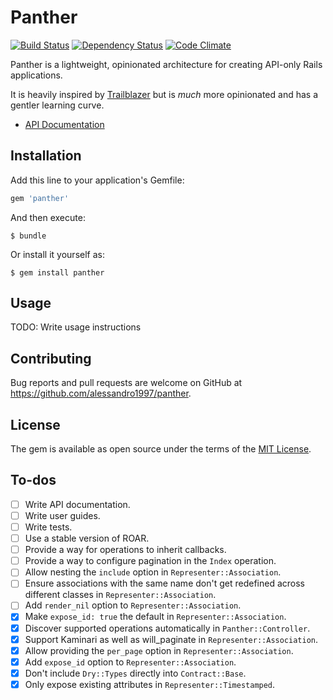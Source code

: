 # Panther

[![Build Status](https://img.shields.io/travis/alessandro1997/panther.svg?maxAge=3600&style=flat-square)](https://travis-ci.org/alessandro1997/panther)
[![Dependency Status](https://img.shields.io/gemnasium/alessandro1997/panther.svg?maxAge=3600&style=flat-square)](https://gemnasium.com/github.com/alessandro1997/panther)
[![Code Climate](https://img.shields.io/codeclimate/github/alessandro1997/panther.svg?maxAge=3600&style=flat-square)](https://codeclimate.com/github/alessandro1997/panther)

Panther is a lightweight, opinionated architecture for creating API-only Rails applications.

It is heavily inspired by [Trailblazer](http://trailblazer.to/) but is _much_ more opinionated and
has a gentler learning curve.

- [API Documentation](http://www.rubydoc.info/github/alessandro1997/panther/master)

## Installation

Add this line to your application's Gemfile:

```ruby
gem 'panther'
```

And then execute:

```console
$ bundle
```

Or install it yourself as:

```console
$ gem install panther
```

## Usage

TODO: Write usage instructions

## Contributing

Bug reports and pull requests are welcome on GitHub at https://github.com/alessandro1997/panther.

## License

The gem is available as open source under the terms of the
[MIT License](http://opensource.org/licenses/MIT).

## To-dos

- [ ] Write API documentation.
- [ ] Write user guides.
- [ ] Write tests.
- [ ] Use a stable version of ROAR.
- [ ] Provide a way for operations to inherit callbacks.
- [ ] Provide a way to configure pagination in the `Index` operation.
- [ ] Allow nesting the `include` option in `Representer::Association`.
- [ ] Ensure associations with the same name don't get redefined across different classes in `Representer::Association`.
- [ ] Add `render_nil` option to `Representer::Association`.
- [x] Make `expose_id: true` the default in `Representer::Association`.
- [x] Discover supported operations automatically in `Panther::Controller`.
- [x] Support Kaminari as well as will_paginate in `Representer::Association`.
- [x] Allow providing the `per_page` option in `Representer::Association`.
- [x] Add `expose_id` option to `Representer::Association`.
- [x] Don't include `Dry::Types` directly into `Contract::Base`.
- [x] Only expose existing attributes in `Representer::Timestamped`.
